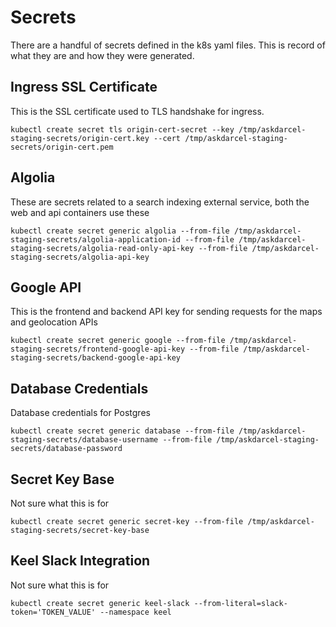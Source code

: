 # Secrets
There are a handful of secrets defined in the k8s yaml files. This is record of what they are and how they were generated.

## Ingress SSL Certificate
This is the SSL certificate used to TLS handshake for ingress.
```
kubectl create secret tls origin-cert-secret --key /tmp/askdarcel-staging-secrets/origin-cert.key --cert /tmp/askdarcel-staging-secrets/origin-cert.pem
```
## Algolia
These are secrets related to a search indexing external service, both the web and api containers use these
```
kubectl create secret generic algolia --from-file /tmp/askdarcel-staging-secrets/algolia-application-id --from-file /tmp/askdarcel-staging-secrets/algolia-read-only-api-key --from-file /tmp/askdarcel-staging-secrets/algolia-api-key
```
## Google API
This is the frontend and backend API key for sending requests for the maps and geolocation APIs
```
kubectl create secret generic google --from-file /tmp/askdarcel-staging-secrets/frontend-google-api-key --from-file /tmp/askdarcel-staging-secrets/backend-google-api-key
```
## Database Credentials
Database credentials for Postgres
```
kubectl create secret generic database --from-file /tmp/askdarcel-staging-secrets/database-username --from-file /tmp/askdarcel-staging-secrets/database-password 
```
## Secret Key Base
Not sure what this is for
```
kubectl create secret generic secret-key --from-file /tmp/askdarcel-staging-secrets/secret-key-base
```
## Keel Slack Integration
Not sure what this is for
```
kubectl create secret generic keel-slack --from-literal=slack-token='TOKEN_VALUE' --namespace keel
```